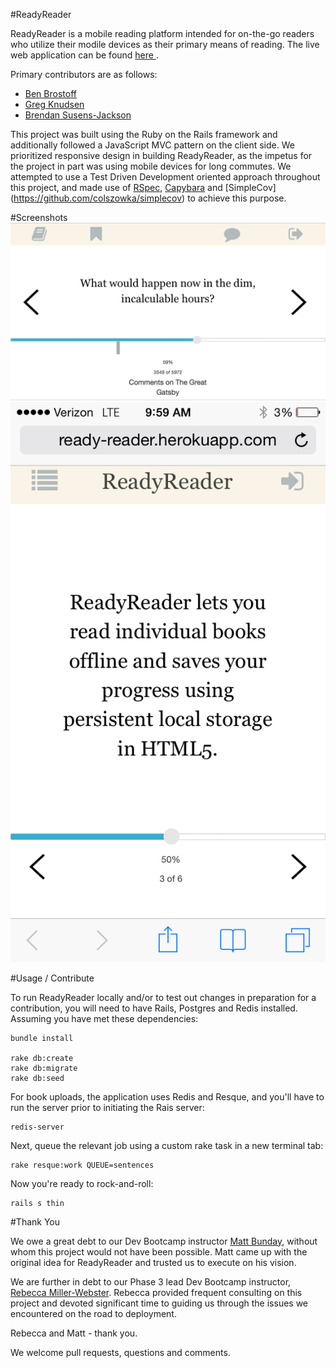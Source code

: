 #ReadyReader

ReadyReader is a mobile reading platform intended for on-the-go readers who utilize their modile devices as their primary means of reading. The live web application can be found <a href="http://ready-reader.herokuapp.com/" target="_blank"> here </a>.

Primary contributors are as follows:

- [Ben Brostoff](https://github.com/BenBrostoff)
- [Greg Knudsen](https://github.com/greg99799)
- [Brendan Susens-Jackson](https://github.com/bsusensjackson/)

This project was built using the Ruby on the Rails framework and additionally followed a JavaScript MVC pattern on the client side. We prioritized responsive design in building ReadyReader, as the impetus for the project in part was using mobile devices for long commutes. We attempted to use a Test Driven Development oriented approach throughout this project, and made use of [RSpec](http://rspec.info/), [Capybara](https://github.com/jnicklas/capybara) and [SimpleCov]
(https://github.com/colszowka/simplecov) to achieve this purpose.

#Screenshots
![](Ready_Reader/screenshots/read_landscape.PNG)
![](Ready_Reader/screenshots/read_portrait.PNG)

#Usage / Contribute

To run ReadyReader locally and/or to test out changes in preparation for a contribution, you will need to have Rails, Postgres and Redis installed. Assuming you have met these dependencies:

```
bundle install 

rake db:create
rake db:migrate
rake db:seed

```
For book uploads, the application uses Redis and Resque, and you'll have to run the server prior to initiating the Rais server:

```
redis-server

```

Next, queue the relevant job using a custom rake task in a new terminal tab:


```
rake resque:work QUEUE=sentences

```

Now you're ready to rock-and-roll:

```
rails s thin

```

#Thank You

We owe a great debt to our Dev Bootcamp instructor [Matt Bunday](http://zencephalon.com), without whom this project would not have been possible. Matt came up with the original idea for ReadyReader and trusted us to execute on his vision.

We are further in debt to our Phase 3 lead Dev Bootcamp instructor, [Rebecca Miller-Webster](http://www.rebeccamiller-webster.com/). Rebecca provided frequent consulting on this project and devoted significant time to guiding us through the issues we encountered on the road to deployment.

Rebecca and Matt - thank you.

We welcome pull requests, questions and comments.

